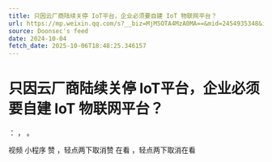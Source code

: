 ```yaml
---
title: 只因云厂商陆续关停 IoT平台，企业必须要自建 IoT 物联网平台？
url: https://mp.weixin.qq.com/s?__biz=MjM5OTA4MzA0MA==&mid=2454935348&idx=1&sn=0548546f369024fcfeea8ea53b9146c6
source: Doonsec's feed
date: 2024-10-04
fetch_date: 2025-10-06T18:48:25.346157
---
```


# 只因云厂商陆续关停 IoT平台，企业必须要自建 IoT 物联网平台？

：
，
。

视频
小程序
赞
，轻点两下取消赞
在看
，轻点两下取消在看